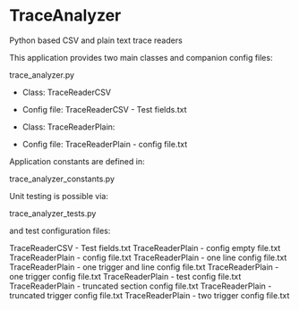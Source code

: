 # TraceAnalyzer
Python based CSV and plain text trace readers

This application provides two main classes and companion config files:

trace_analyzer.py
- Class: TraceReaderCSV
 - Config file: TraceReaderCSV - Test fields.txt

- Class: TraceReaderPlain:
 - Config file: TraceReaderPlain - config file.txt

Application constants are defined in:

trace_analyzer_constants.py

Unit testing is possible via:

trace_analyzer_tests.py

and test configuration files:

TraceReaderCSV - Test fields.txt
TraceReaderPlain - config empty file.txt
TraceReaderPlain - config file.txt
TraceReaderPlain - one line config file.txt
TraceReaderPlain - one trigger and line config file.txt
TraceReaderPlain - one trigger config file.txt
TraceReaderPlain - test config file.txt
TraceReaderPlain - truncated section config file.txt
TraceReaderPlain - truncated trigger config file.txt
TraceReaderPlain - two trigger config file.txt
